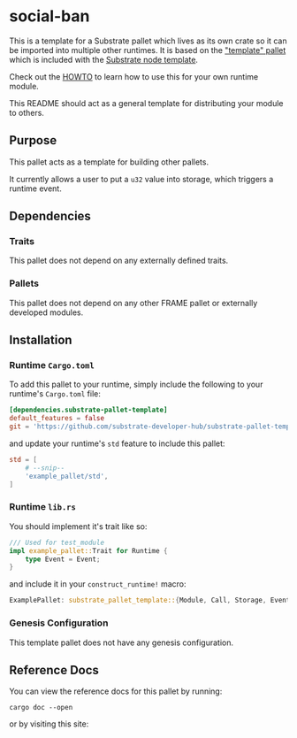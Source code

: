 # social-ban

This is a template for a Substrate pallet which lives as its own crate so it can be imported into multiple other runtimes. It is based on the ["template" pallet](https://github.com/paritytech/substrate/tree/master/bin/node-template/runtime/src/template.rs) which is included with the [Substrate node template](https://github.com/paritytech/substrate/tree/master/bin/node-template).

Check out the [HOWTO](HOWTO.md) to learn how to use this for your own runtime module.

This README should act as a general template for distributing your module to others.

## Purpose

This pallet acts as a template for building other pallets.

It currently allows a user to put a `u32` value into storage, which triggers a runtime event.

## Dependencies

### Traits

This pallet does not depend on any externally defined traits.

### Pallets

This pallet does not depend on any other FRAME pallet or externally developed modules.

## Installation

### Runtime `Cargo.toml`

To add this pallet to your runtime, simply include the following to your runtime's `Cargo.toml` file:

```TOML
[dependencies.substrate-pallet-template]
default_features = false
git = 'https://github.com/substrate-developer-hub/substrate-pallet-template.git'
```

and update your runtime's `std` feature to include this pallet:

```TOML
std = [
    # --snip--
    'example_pallet/std',
]
```

### Runtime `lib.rs`

You should implement it's trait like so:

```rust
/// Used for test_module
impl example_pallet::Trait for Runtime {
	type Event = Event;
}
```

and include it in your `construct_runtime!` macro:

```rust
ExamplePallet: substrate_pallet_template::{Module, Call, Storage, Event<T>},
```

### Genesis Configuration

This template pallet does not have any genesis configuration.

## Reference Docs

You can view the reference docs for this pallet by running:

```
cargo doc --open
```

or by visiting this site: <Add Your Link>
